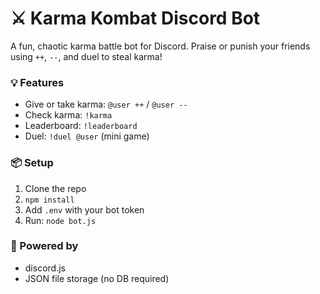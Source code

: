 
# ⚔️ Karma Kombat Discord Bot

A fun, chaotic karma battle bot for Discord. Praise or punish your friends using `++`, `--`, and duel to steal karma!

### 💡 Features
- Give or take karma: `@user ++` / `@user --`
- Check karma: `!karma`
- Leaderboard: `!leaderboard`
- Duel: `!duel @user` (mini game)

### 📦 Setup
1. Clone the repo
2. `npm install`
3. Add `.env` with your bot token
4. Run: `node bot.js`

### 🧠 Powered by
- discord.js
- JSON file storage (no DB required)


